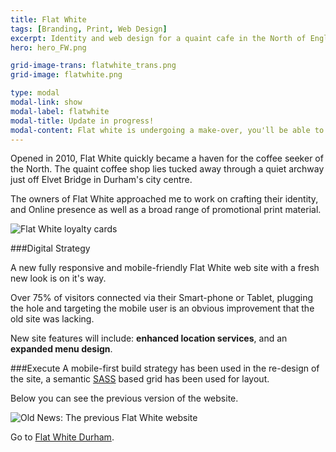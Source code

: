 ```yaml
---
title: Flat White
tags: [Branding, Print, Web Design]
excerpt: Identity and web design for a quaint cafe in the North of England.
hero: hero_FW.png

grid-image-trans: flatwhite_trans.png
grid-image: flatwhite.png

type: modal
modal-link: show
modal-label: flatwhite
modal-title: Update in progress!
modal-content: Flat white is undergoing a make-over, you'll be able to see the new look <a href="http://flatwhitedurham.co.uk" class="text ext" target="_blank">here</a> soon.
---
```


Opened in 2010, Flat White quickly became a haven for the coffee seeker of the North. The quaint coffee shop lies tucked away through a quiet archway just off Elvet Bridge in Durham's city centre.

The owners of Flat White approached me to work on crafting their identity, and Online presence as well as a broad range of promotional print material.

![Flat White loyalty cards](portfolio_img/flatwhite/FW_cards.jpg)
   
###Digital Strategy

A new fully responsive and mobile-friendly Flat White web site with a fresh new look is on it's way.

Over 75% of visitors connected via their Smart-phone or Tablet, plugging the hole and targeting the mobile user is an obvious improvement that the old site was lacking.

New site features will include: **enhanced location services**, and an **expanded menu design**.


###Execute
A mobile-first build strategy has been used in the re-design of the site, a semantic [SASS](http://sass-lang.com/) based grid has been used for layout.

Below you can see the previous version of the website.

![Old News: The previous Flat White website](portfolio_img/flatwhite/FW_oldsite.jpg)

Go to [Flat White Durham](http://flatwhitedurham.co.uk).